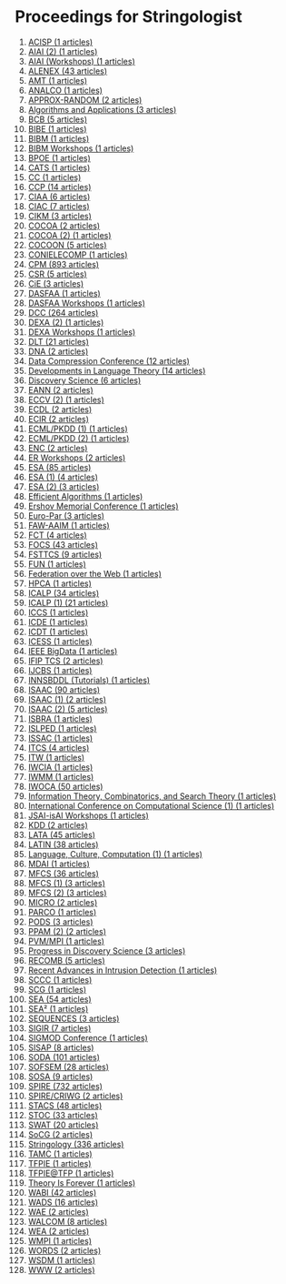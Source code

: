 # Proceedings for Stringologist
1. [ACISP (1 articles)](./proceedings/ACISP)  
2. [AIAI (2) (1 articles)](./proceedings/AIAI_(2))  
3. [AIAI (Workshops) (1 articles)](./proceedings/AIAI_(Workshops))  
4. [ALENEX (43 articles)](./proceedings/ALENEX)  
5. [AMT (1 articles)](./proceedings/AMT)  
6. [ANALCO (1 articles)](./proceedings/ANALCO)  
7. [APPROX-RANDOM (2 articles)](./proceedings/APPROX-RANDOM)  
8. [Algorithms and Applications (3 articles)](./proceedings/Algorithms_and_Applications)  
9. [BCB (5 articles)](./proceedings/BCB)  
10. [BIBE (1 articles)](./proceedings/BIBE)  
11. [BIBM (1 articles)](./proceedings/BIBM)  
12. [BIBM Workshops (1 articles)](./proceedings/BIBM_Workshops)  
13. [BPOE (1 articles)](./proceedings/BPOE)  
14. [CATS (1 articles)](./proceedings/CATS)  
15. [CC (1 articles)](./proceedings/CC)  
16. [CCP (14 articles)](./proceedings/CCP)  
17. [CIAA (6 articles)](./proceedings/CIAA)  
18. [CIAC (7 articles)](./proceedings/CIAC)  
19. [CIKM (3 articles)](./proceedings/CIKM)  
20. [COCOA (2 articles)](./proceedings/COCOA)  
21. [COCOA (2) (1 articles)](./proceedings/COCOA_(2))  
22. [COCOON (5 articles)](./proceedings/COCOON)  
23. [CONIELECOMP (1 articles)](./proceedings/CONIELECOMP)  
24. [CPM (893 articles)](./proceedings/CPM)  
25. [CSR (5 articles)](./proceedings/CSR)  
26. [CiE (3 articles)](./proceedings/CiE)  
27. [DASFAA (1 articles)](./proceedings/DASFAA)  
28. [DASFAA Workshops (1 articles)](./proceedings/DASFAA_Workshops)  
29. [DCC (264 articles)](./proceedings/DCC)  
30. [DEXA (2) (1 articles)](./proceedings/DEXA_(2))  
31. [DEXA Workshops (1 articles)](./proceedings/DEXA_Workshops)  
32. [DLT (21 articles)](./proceedings/DLT)  
33. [DNA (2 articles)](./proceedings/DNA)  
34. [Data Compression Conference (12 articles)](./proceedings/Data_Compression_Conference)  
35. [Developments in Language Theory (14 articles)](./proceedings/Developments_in_Language_Theory)  
36. [Discovery Science (6 articles)](./proceedings/Discovery_Science)  
37. [EANN (2 articles)](./proceedings/EANN)  
38. [ECCV (2) (1 articles)](./proceedings/ECCV_(2))  
39. [ECDL (2 articles)](./proceedings/ECDL)  
40. [ECIR (2 articles)](./proceedings/ECIR)  
41. [ECML/PKDD (1) (1 articles)](./proceedings/ECML_PKDD_(1))  
42. [ECML/PKDD (2) (1 articles)](./proceedings/ECML_PKDD_(2))  
43. [ENC (2 articles)](./proceedings/ENC)  
44. [ER Workshops (2 articles)](./proceedings/ER_Workshops)  
45. [ESA (85 articles)](./proceedings/ESA)  
46. [ESA (1) (4 articles)](./proceedings/ESA_(1))  
47. [ESA (2) (3 articles)](./proceedings/ESA_(2))  
48. [Efficient Algorithms (1 articles)](./proceedings/Efficient_Algorithms)  
49. [Ershov Memorial Conference (1 articles)](./proceedings/Ershov_Memorial_Conference)  
50. [Euro-Par (3 articles)](./proceedings/Euro-Par)  
51. [FAW-AAIM (1 articles)](./proceedings/FAW-AAIM)  
52. [FCT (4 articles)](./proceedings/FCT)  
53. [FOCS (43 articles)](./proceedings/FOCS)  
54. [FSTTCS (9 articles)](./proceedings/FSTTCS)  
55. [FUN (1 articles)](./proceedings/FUN)  
56. [Federation over the Web (1 articles)](./proceedings/Federation_over_the_Web)  
57. [HPCA (1 articles)](./proceedings/HPCA)  
58. [ICALP (34 articles)](./proceedings/ICALP)  
59. [ICALP (1) (21 articles)](./proceedings/ICALP_(1))  
60. [ICCS (1 articles)](./proceedings/ICCS)  
61. [ICDE (1 articles)](./proceedings/ICDE)  
62. [ICDT (1 articles)](./proceedings/ICDT)  
63. [ICESS (1 articles)](./proceedings/ICESS)  
64. [IEEE BigData (1 articles)](./proceedings/IEEE_BigData)  
65. [IFIP TCS (2 articles)](./proceedings/IFIP_TCS)  
66. [IJCBS (1 articles)](./proceedings/IJCBS)  
67. [INNSBDDL (Tutorials) (1 articles)](./proceedings/INNSBDDL_(Tutorials))  
68. [ISAAC (90 articles)](./proceedings/ISAAC)  
69. [ISAAC (1) (2 articles)](./proceedings/ISAAC_(1))  
70. [ISAAC (2) (5 articles)](./proceedings/ISAAC_(2))  
71. [ISBRA (1 articles)](./proceedings/ISBRA)  
72. [ISLPED (1 articles)](./proceedings/ISLPED)  
73. [ISSAC (1 articles)](./proceedings/ISSAC)  
74. [ITCS (4 articles)](./proceedings/ITCS)  
75. [ITW (1 articles)](./proceedings/ITW)  
76. [IWCIA (1 articles)](./proceedings/IWCIA)  
77. [IWMM (1 articles)](./proceedings/IWMM)  
78. [IWOCA (50 articles)](./proceedings/IWOCA)  
79. [Information Theory, Combinatorics, and Search Theory (1 articles)](./proceedings/Information_Theory,_Combinatorics,_and_Search_Theory)  
80. [International Conference on Computational Science (1) (1 articles)](./proceedings/International_Conference_on_Computational_Science_(1))  
81. [JSAI-isAI Workshops (1 articles)](./proceedings/JSAI-isAI_Workshops)  
82. [KDD (2 articles)](./proceedings/KDD)  
83. [LATA (45 articles)](./proceedings/LATA)  
84. [LATIN (38 articles)](./proceedings/LATIN)  
85. [Language, Culture, Computation (1) (1 articles)](./proceedings/Language,_Culture,_Computation_(1))  
86. [MDAI (1 articles)](./proceedings/MDAI)  
87. [MFCS (36 articles)](./proceedings/MFCS)  
88. [MFCS (1) (3 articles)](./proceedings/MFCS_(1))  
89. [MFCS (2) (3 articles)](./proceedings/MFCS_(2))  
90. [MICRO (2 articles)](./proceedings/MICRO)  
91. [PARCO (1 articles)](./proceedings/PARCO)  
92. [PODS (3 articles)](./proceedings/PODS)  
93. [PPAM (2) (2 articles)](./proceedings/PPAM_(2))  
94. [PVM/MPI (1 articles)](./proceedings/PVM_MPI)  
95. [Progress in Discovery Science (3 articles)](./proceedings/Progress_in_Discovery_Science)  
96. [RECOMB (5 articles)](./proceedings/RECOMB)  
97. [Recent Advances in Intrusion Detection (1 articles)](./proceedings/Recent_Advances_in_Intrusion_Detection)  
98. [SCCC (1 articles)](./proceedings/SCCC)  
99. [SCG (1 articles)](./proceedings/SCG)  
100. [SEA (54 articles)](./proceedings/SEA)  
101. [SEA² (1 articles)](./proceedings/SEA²)  
102. [SEQUENCES (3 articles)](./proceedings/SEQUENCES)  
103. [SIGIR (7 articles)](./proceedings/SIGIR)  
104. [SIGMOD Conference (1 articles)](./proceedings/SIGMOD_Conference)  
105. [SISAP (8 articles)](./proceedings/SISAP)  
106. [SODA (101 articles)](./proceedings/SODA)  
107. [SOFSEM (28 articles)](./proceedings/SOFSEM)  
108. [SOSA (9 articles)](./proceedings/SOSA)  
109. [SPIRE (732 articles)](./proceedings/SPIRE)  
110. [SPIRE/CRIWG (2 articles)](./proceedings/SPIRE_CRIWG)  
111. [STACS (48 articles)](./proceedings/STACS)  
112. [STOC (33 articles)](./proceedings/STOC)  
113. [SWAT (20 articles)](./proceedings/SWAT)  
114. [SoCG (2 articles)](./proceedings/SoCG)  
115. [Stringology (336 articles)](./proceedings/Stringology)  
116. [TAMC (1 articles)](./proceedings/TAMC)  
117. [TFPIE (1 articles)](./proceedings/TFPIE)  
118. [TFPIE@TFP (1 articles)](./proceedings/TFPIE@TFP)  
119. [Theory Is Forever (1 articles)](./proceedings/Theory_Is_Forever)  
120. [WABI (42 articles)](./proceedings/WABI)  
121. [WADS (16 articles)](./proceedings/WADS)  
122. [WAE (2 articles)](./proceedings/WAE)  
123. [WALCOM (8 articles)](./proceedings/WALCOM)  
124. [WEA (2 articles)](./proceedings/WEA)  
125. [WMPI (1 articles)](./proceedings/WMPI)  
126. [WORDS (2 articles)](./proceedings/WORDS)  
127. [WSDM (1 articles)](./proceedings/WSDM)  
128. [WWW (2 articles)](./proceedings/WWW)  